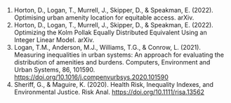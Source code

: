 <ol>
    <li>
        Horton, D., Logan, T., Murrell, J., Skipper, D., &amp; Speakman, E. (2022). Optimising urban amenity location for equitable access. arXiv.
    </li>
    <li>
        Horton, D., Logan, T., Murrell, J., Skipper, D., &amp; Speakman, E. (2022). Optimizing the Kolm Pollak Equally Distributed Equivalent Using an Integer Linear Model. arXiv.
    </li>
    <li>
        Logan, T.M., Anderson, M.J., Williams, T.G., &amp; Conrow, L. (2021). Measuring inequalities in urban systems: An approach for evaluating the distribution of amenities and burdens. Computers, Environment and Urban Systems, 86, 101590. <a href="https://doi.org/10.1016/j.compenvurbsys.2020.101590">https://doi.org/10.1016/j.compenvurbsys.2020.101590</a>
    </li>
    <li>
        Sheriff, G., &amp; Maguire, K. (2020). Health Risk, Inequality Indexes, and Environmental Justice. Risk Anal. <a href="https://doi.org/10.1111/risa.13562">https://doi.org/10.1111/risa.13562</a>
    </li>
</ol>
